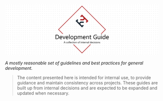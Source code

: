 ![Development Guide](./docs/assets/project-title.png)

*A mostly reasonable set of guidelines and best practices for general development.*

> The content presented here is intended for internal use, to provide guidance and maintain consistency across projects. These guides are built up from internal decisions and are expected to be expanded and updated when necessary.
